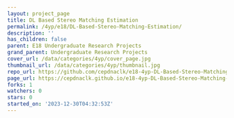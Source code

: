 ```yaml
---
layout: project_page
title: DL Based Stereo Matching Estimation
permalink: /4yp/e18/DL-Based-Stereo-Matching-Estimation/
description: ''
has_children: false
parent: E18 Undergraduate Research Projects
grand_parent: Undergraduate Research Projects
cover_url: /data/categories/4yp/cover_page.jpg
thumbnail_url: /data/categories/4yp/thumbnail.jpg
repo_url: https://github.com/cepdnaclk/e18-4yp-DL-Based-Stereo-Matching-Estimation
page_url: https://cepdnaclk.github.io/e18-4yp-DL-Based-Stereo-Matching-Estimation
forks: 1
watchers: 0
stars: 0
started_on: '2023-12-30T04:32:53Z'
---
```


